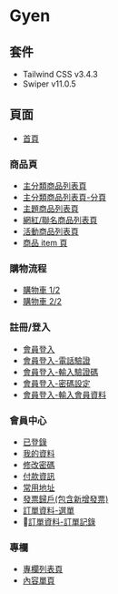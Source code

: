 # Gyen

## 套件

- Tailwind CSS v3.4.3
- Swiper v11.0.5

## 頁面

- [首頁](https://one-liang.github.io/gyen/dist/)

### 商品頁

- [主分類商品列表頁](https://one-liang.github.io/gyen/dist/category)
- [主分類商品列表頁-分頁](https://one-liang.github.io/gyen/dist/category-pagination)
- [主題商品列表頁](https://one-liang.github.io/gyen/dist/theme)
- [網紅/聯名商品列表頁](https://one-liang.github.io/gyen/dist/co-branded)
- [活動商品列表頁](https://one-liang.github.io/gyen/dist/activity)
- [商品 item 頁](https://one-liang.github.io/gyen/dist/products)

### 購物流程

- [購物車 1/2](https://one-liang.github.io/gyen/dist/cart1)
- [購物車 2/2](https://one-liang.github.io/gyen/dist/cart2)

### 註冊/登入

- [會員登入](https://one-liang.github.io/gyen/dist/login)
- [會員登入-電話驗證](https://one-liang.github.io/gyen/dist/login-phone-verification)
- [會員登入-輸入驗證碼](https://one-liang.github.io/gyen/dist/login-verification-code)
- [會員登入-密碼設定](https://one-liang.github.io/gyen/dist/login-password-setting)
- [會員登入-輸入會員資料](https://one-liang.github.io/gyen/dist/login-member-information)

### 會員中心

- [已登錄](https://one-liang.github.io/gyen/dist/member)
- [我的資料](https://one-liang.github.io/gyen/dist/member/information)
- [修改密碼](https://one-liang.github.io/gyen/dist/member/password)
- [付款資訊](https://one-liang.github.io/gyen/dist/member/payment)
- [常用地址](https://one-liang.github.io/gyen/dist/member/address)
- [發票歸戶(包含新增發票)](https://one-liang.github.io/gyen/dist/member/invoice)
- [訂單資料-選單](https://one-liang.github.io/gyen/dist/member/order-menu)
- 🚧[訂單資料-訂單記錄](https://one-liang.github.io/gyen/dist/member/order-records)

### 專欄

- [專欄列表頁](https://one-liang.github.io/gyen/dist/columnList)
- [內容單頁](https://one-liang.github.io/gyen/dist/contentSingle)
